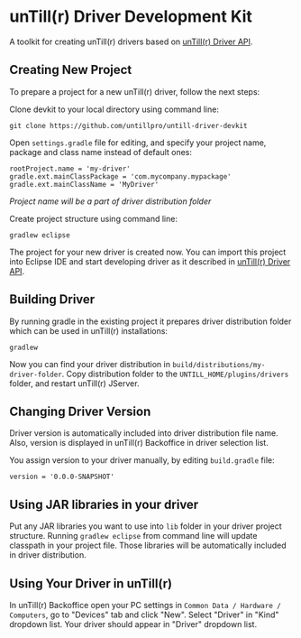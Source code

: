 # unTill(r) Driver Development Kit

A toolkit for creating unTill(r) drivers based on [unTill(r) Driver API](https://github.com/untillpro/untill-driver-api2). 

## Creating New Project

To prepare a project for a new unTill(r) driver, follow the next steps:

Clone devkit to your local directory using command line:
```
git clone https://github.com/untillpro/untill-driver-devkit
```

Open `settings.gradle` file for editing, and specify your project name, package and class name instead of default ones:

```
rootProject.name = 'my-driver'
gradle.ext.mainClassPackage = 'com.mycompany.mypackage'
gradle.ext.mainClassName = 'MyDriver'
```

_Project name will be a part of driver distribution folder_

Create project structure using command line:
```
gradlew eclipse
```

The project for your new driver is created now. You can import this project into Eclipse IDE and start developing driver as it described in [unTill(r) Driver API](https://github.com/untillpro/untill-driver-api2).

## Building Driver 

By running gradle in the existing project it prepares driver distribution folder which can be used in unTill(r) installations:

```
gradlew
```

Now you can find your driver distribution in `build/distributions/my-driver-folder`. Copy distribution folder to the `UNTILL_HOME/plugins/drivers` folder, and restart unTill(r) JServer.

## Changing Driver Version

Driver version is automatically included into driver distribution file name. Also, version is displayed in unTill(r) Backoffice in driver selection list.

You assign version to your driver manually, by editing `build.gradle` file:
```
version = '0.0.0-SNAPSHOT'
```

## Using JAR libraries in your driver

Put any JAR libraries you want to use into `lib`  folder in your driver project structure. Running `gradlew eclipse` from command line will update classpath in your project file. Those libraries will be automatically included in driver distribution.

## Using Your Driver in unTill(r)

In unTill(r) Backoffice open your PC settings in `Common Data / Hardware / Computers`, go to "Devices" tab and click "New". Select "Driver" in "Kind" dropdown list. Your driver should appear in "Driver" dropdown list. 
